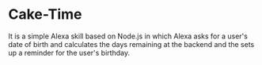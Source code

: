 # Cake-Time
It is a simple Alexa skill based on Node.js in which Alexa asks for a user's date of birth and calculates the days remaining at the backend and the sets up a reminder for the user's birthday.
